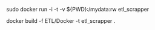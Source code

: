 sudo docker run -i -t -v ${PWD}:/mydata:rw etl_scrapper

docker build -f ETL/Docker -t etl_scrapper .